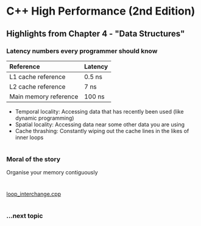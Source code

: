 # C++ High Performance (2nd Edition)

## Highlights from Chapter 4 - "Data Structures"

### Latency numbers every programmer should know

| Reference             | Latency  |
| :--- | --- |
| L1 cache reference    |   0.5 ns |
| L2 cache reference    |   7   ns |
| Main memory reference | 100   ns |

* Temporal locality: Accessing data that has recently been used (like dynamic programming)
* Spatial locality: Accessing data near some other data you are using
* Cache thrashing: Constantly wiping out the cache lines in the likes of inner loops
#
### Moral of the story
Organise your memory contiguously
#
[loop_interchange.cpp](loop_interchange.cpp)
#
### ...next topic

